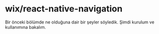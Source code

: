 # wix/react-native-navigation

Bir önceki bölümde ne olduğuna dair bir şeyler söyledik. Şimdi kurulum ve kullanımına bakalım. 




